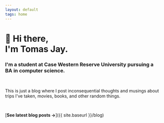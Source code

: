 ```yaml
---
layout: default
tags: home
---
```


# 👋 Hi there, <br/> I'm Tomas Jay.

### I'm a student at Case Western Reserve University pursuing a BA in computer science.
<br>

This is just a blog where I post inconsequential thoughts and musings about trips I've taken, movies, books, and other random things.

<br>

[**See latest blog posts →**]({{ site.baseurl }}/blog)
